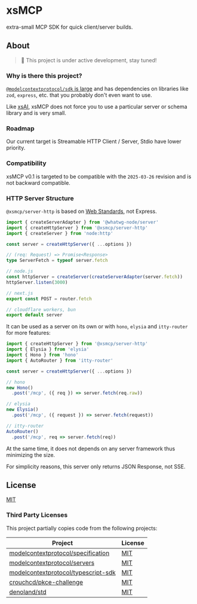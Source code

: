 # xsMCP

extra-small MCP SDK for quick client/server builds.

## About

> 🚧 This project is under active development, stay tuned!

### Why is there this project?

[`@modelcontextprotocol/sdk` is large](https://pkg-sized.dev/@modelcontextprotocol/sdk) and has dependencies on libraries like `zod`, `express`, etc. that you probably don't even want to use.

Like [xsAI](https://github.com/moeru-ai/xsai), xsMCP does not force you to use a particular server or schema library and is very small.

### Roadmap

Our current target is Streamable HTTP Client / Server, Stdio have lower priority.

### Compatibility

xsMCP v0.1 is targeted to be compatible with the `2025-03-26` revision and is not backward compatible.

### HTTP Server Structure

`@xsmcp/server-http` is based on [Web Standards](https://hono.dev/docs/concepts/web-standard), not Express.

```ts
import { createServerAdapter } from '@whatwg-node/server'
import { createHttpServer } from '@xsmcp/server-http'
import { createServer } from 'node:http'

const server = createHttpServer({ ...options })

// (req: Request) => Promise<Response>
type ServerFetch = typeof server.fetch

// node.js
const httpServer = createServer(createServerAdapter(server.fetch))
httpServer.listen(3000)

// next.js
export const POST = router.fetch

// cloudflare workers, bun
export default server
```

It can be used as a server on its own or with `hono`, `elysia` and `itty-router` for more features:

```ts
import { createHttpServer } from '@xsmcp/server-http'
import { Elysia } from 'elysia'
import { Hono } from 'hono'
import { AutoRouter } from 'itty-router'

const server = createHttpServer({ ...options })

// hono
new Hono()
  .post('/mcp', ({ req }) => server.fetch(req.raw))

// elysia
new Elysia()
  .post('/mcp', ({ request }) => server.fetch(request))

// itty-router
AutoRouter()
  .post('/mcp', req => server.fetch(req))
```

At the same time, it does not depends on any server framework thus minimizing the size.

For simplicity reasons, this server only returns JSON Response, not SSE.

## License

[MIT](LICENSE.md)

### Third Party Licenses

This project partially copies code from the following projects:

| Project | License |
| -- | -- |
| [modelcontextprotocol/specification](https://github.com/modelcontextprotocol/specification) | [MIT](https://github.com/modelcontextprotocol/specification/blob/main/LICENSE) |
| [modelcontextprotocol/servers](https://github.com/modelcontextprotocol/servers) | [MIT](https://github.com/modelcontextprotocol/servers/blob/main/LICENSE) |
| [modelcontextprotocol/typescript-sdk](https://github.com/modelcontextprotocol/typescript-sdk) | [MIT](https://github.com/modelcontextprotocol/typescript-sdk/blob/main/LICENSE) |
| [crouchcd/pkce-challenge](https://github.com/crouchcd/pkce-challenge) | [MIT](https://github.com/crouchcd/pkce-challenge/blob/master/LICENSE) |
| [denoland/std](https://github.com/denoland/std) | [MIT](https://github.com/denoland/std/blob/main/LICENSE) |
